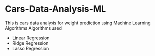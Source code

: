 # Cars-Data-Analysis-ML
This is cars data analysis for weight prediction using Machine Learning Algorithms
Algorithms used 
- Linear Regression
- Ridge Regression
- Lasso Regression
